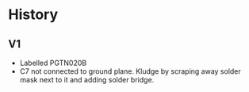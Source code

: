 # History

## V1
* Labelled PGTN020B
* C7 not connected to ground plane. Kludge by scraping away solder mask next to it and adding solder bridge.
